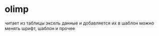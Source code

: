 # olimp
читает из таблицы эксель данные и добавляется их в шаблон
можно менять шрифт, шаблон и прочее
